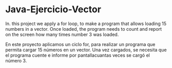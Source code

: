 # Java-Ejercicio-Vector
In. this project we apply a for loop, to make a program that allows loading 15 numbers in a vector.
Once loaded, the program needs to count and report on the screen how many times number 3 was loaded.


En este proyecto aplicamos un ciclo for, para realizar un programa que permita cargar 15 números en un vector.
Una vez cargados, se necesita que el programa cuente e informe por pantallacuantas veces se cargó el número 3.

